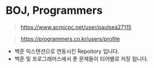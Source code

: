 # BOJ, Programmers

> https://www.acmicpc.net/user/paulsea27115

> https://programmers.co.kr/users/profile

- 백준 익스텐션으로 연동시킨 Repoitory 입니다. 
- 백준 및 프로그래머스에서 푼 문제들이 티어별로 저장 됩니다.
